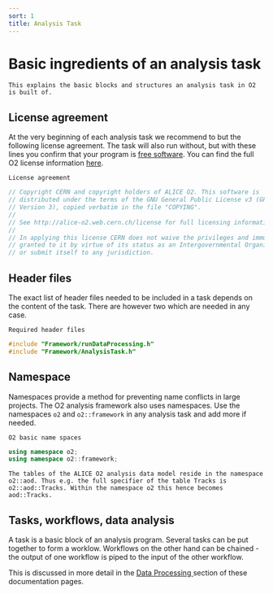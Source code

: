 ```yaml
---
sort: 1
title: Analysis Task
---
```


# Basic ingredients of an analysis task

```goal
This explains the basic blocks and structures an analysis task in O2 is built of.
```

## License agreement

At the very beginning of each analysis task we recommend to but the following license agreement. The task will also run without, but with these lines you confirm that your program is
<a href="https://www.gnu.org/philosophy/free-sw.html" target="_blank">free software</a>. You can find the full O2 license information <a href="https://alice-o2-project.web.cern.ch/license" target="_blank">here</a>.

`License agreement`
```cpp
// Copyright CERN and copyright holders of ALICE O2. This software is
// distributed under the terms of the GNU General Public License v3 (GPL
// Version 3), copied verbatim in the file "COPYING".
//
// See http://alice-o2.web.cern.ch/license for full licensing information.
//
// In applying this license CERN does not waive the privileges and immunities
// granted to it by virtue of its status as an Intergovernmental Organization
// or submit itself to any jurisdiction.
```

## Header files

The exact list of header files needed to be included in a task depends on the content of the task. There are however two which are needed in any case.

`Required header files`
```cpp
#include "Framework/runDataProcessing.h"
#include "Framework/AnalysisTask.h"
```

## Namespace

Namespaces provide a method for preventing name conflicts in large projects. The O2 analysis framework also uses namespaces. Use the namespaces `o2` and `o2::framework` in any analysis task and add more if needed.

`O2 basic name spaces`
```cpp
using namespace o2;
using namespace o2::framework;
```

```note
The tables of the ALICE O2 analysis data model reside in the namespace o2::aod. Thus e.g. the full specifier of the table Tracks is o2::aod::Tracks. Within the namespace o2 this hence becomes aod::Tracks.
```

## Tasks, workflows, data analysis

A task is a basic block of an analysis program. Several tasks can be put together to form a worklow. Workflows on the other hand can be chained - the output of one workflow is piped to the input of the other workflow.

This is discussed in more detail in the [Data Processing ](../framework/framework.html#creating-tasks-to-process-the-data) section of these documentation pages.
